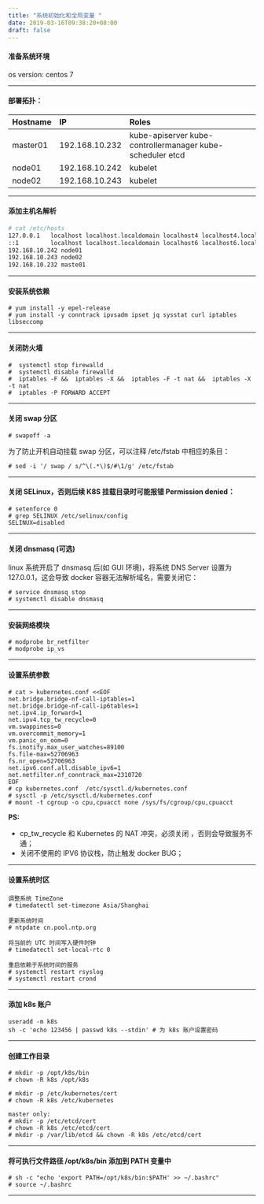 ```yaml
---
title: "系统初始化和全局变量 "
date: 2019-03-16T09:38:20+08:00
draft: false
---
```


#### 准备系统环境  
os version: centos 7

----  

#### 部署拓扑：

| Hostname  | IP | Roles |
| :------------- | :------------- | :------------- |
| master01  | 192.168.10.232  | kube-apiserver kube-controllermanager kube-scheduler etcd |
| node01  | 192.168.10.242  | kubelet |
| node02  | 192.168.10.243  | kubelet |

-----

#### 添加主机名解析
```bash
# cat /etc/hosts
127.0.0.1   localhost localhost.localdomain localhost4 localhost4.localdomain4
::1         localhost localhost.localdomain localhost6 localhost6.localdomain6
192.168.10.242 node01
192.168.10.243 node02
192.168.10.232 maste01
```
----
#### 安装系统依赖
```
# yum install -y epel-release
# yum install -y conntrack ipvsadm ipset jq sysstat curl iptables libseccomp
```
-----
#### 关闭防火墙  
```
#  systemctl stop firewalld
#  systemctl disable firewalld
#  iptables -F &&  iptables -X &&  iptables -F -t nat &&  iptables -X -t nat
#  iptables -P FORWARD ACCEPT
```
----
#### 关闭 swap 分区
```
# swapoff -a
```
为了防止开机自动挂载 swap 分区，可以注释 /etc/fstab 中相应的条目：
````
# sed -i '/ swap / s/^\(.*\)$/#\1/g' /etc/fstab
````
-----
#### 关闭 SELinux，否则后续 K8S 挂载目录时可能报错 Permission denied：
```
# setenforce 0
# grep SELINUX /etc/selinux/config
SELINUX=disabled
```
-----
#### 关闭 dnsmasq (可选)
linux 系统开启了 dnsmasq 后(如 GUI 环境)，将系统 DNS Server 设置为 127.0.0.1，这会导致 docker 容器无法解析域名，需要关闭它：
```
# service dnsmasq stop
# systemctl disable dnsmasq
```
-----
#### 安装网络模块
```
# modprobe br_netfilter
# modprobe ip_vs
```
-----
#### 设置系统参数
```
# cat > kubernetes.conf <<EOF
net.bridge.bridge-nf-call-iptables=1
net.bridge.bridge-nf-call-ip6tables=1
net.ipv4.ip_forward=1
net.ipv4.tcp_tw_recycle=0
vm.swappiness=0
vm.overcommit_memory=1
vm.panic_on_oom=0
fs.inotify.max_user_watches=89100
fs.file-max=52706963
fs.nr_open=52706963
net.ipv6.conf.all.disable_ipv6=1
net.netfilter.nf_conntrack_max=2310720
EOF
# cp kubernetes.conf  /etc/sysctl.d/kubernetes.conf
# sysctl -p /etc/sysctl.d/kubernetes.conf
# mount -t cgroup -o cpu,cpuacct none /sys/fs/cgroup/cpu,cpuacct
```
**PS:**  

- cp_tw_recycle 和 Kubernetes 的 NAT 冲突，必须关闭 ，否则会导致服务不通；  
- 关闭不使用的 IPV6 协议栈，防止触发 docker BUG；
------
#### 设置系统时区
```
调整系统 TimeZone
# timedatectl set-timezone Asia/Shanghai

更新系统时间
# ntpdate cn.pool.ntp.org

将当前的 UTC 时间写入硬件时钟
# timedatectl set-local-rtc 0

重启依赖于系统时间的服务
# systemctl restart rsyslog
# systemctl restart crond
```
-----
#### 添加 k8s 账户
```
useradd -m k8s
sh -c 'echo 123456 | passwd k8s --stdin' # 为 k8s 账户设置密码
```
----
#### 创建工作目录
```
# mkdir -p /opt/k8s/bin
# chown -R k8s /opt/k8s

# mkdir -p /etc/kubernetes/cert
# chown -R k8s /etc/kubernetes

master only:
# mkdir -p /etc/etcd/cert
# chown -R k8s /etc/etcd/cert
# mkdir -p /var/lib/etcd && chown -R k8s /etc/etcd/cert
```
-----
#### 将可执行文件路径 /opt/k8s/bin 添加到 PATH 变量中
```
# sh -c "echo 'export PATH=/opt/k8s/bin:$PATH' >> ~/.bashrc"
# source ~/.bashrc
```
-----
